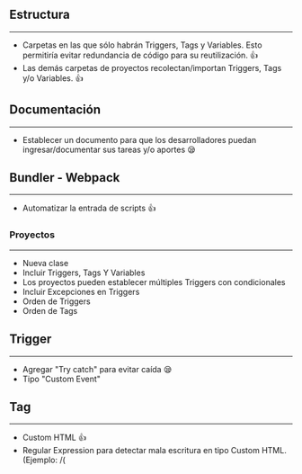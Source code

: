 ## Estructura
---
- Carpetas en las que sólo habrán Triggers, Tags y Variables. Esto permitiría evitar redundancia de código para su reutilización. 👍
- Las demás carpetas de proyectos recolectan/importan Triggers, Tags y/o Variables. 👍

## Documentación
---
- Establecer un documento para que los desarrolladores puedan ingresar/documentar sus tareas y/o aportes 😪

## Bundler - Webpack
---
- Automatizar la entrada de scripts 👍

### Proyectos
---
- Nueva clase
- Incluir Triggers, Tags Y Variables
- Los proyectos pueden establecer múltiples Triggers con condicionales
- Incluir Excepciones en Triggers
- Orden de Triggers
- Orden de Tags

## Trigger
---
- Agregar "Try catch" para evitar caída 😪
- Tipo "Custom Event"

## Tag
---
- Custom HTML 👍
- Regular Expression para detectar mala escritura en tipo Custom HTML. (Ejemplo: /(<script>)\w+\W+\d+\D+(<\\script>)/gm)
- Posibilidad para importar archivos HTML

## Variables
---
- Nueva clase